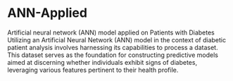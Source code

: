 # ANN-Applied
Artificial neural network (ANN) model applied on Patients with Diabetes
Utilizing an Artificial Neural Network (ANN) model in the context of diabetic patient analysis involves harnessing its capabilities to process a dataset. This dataset serves as the foundation for constructing predictive models aimed at discerning whether individuals exhibit signs of diabetes, leveraging various features pertinent to their health profile.
